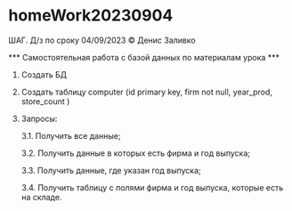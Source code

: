 # homeWork20230904
ШАГ. Д/з по сроку 04/09/2023 © Денис Заливко


 *** Самостоятельная работа с базой данных по материалам урока ***

1. Создать БД
2. Создать таблицу computer (id primary key, firm not null, year_prod, store_count )
3. Запросы:
   
    3.1. Получить все данные;
   
    3.2. Получить данные в которых есть фирма и год выпуска;
   
    3.3. Получить данные, где указан год выпуска;
   
    3.4. Получить таблицу с полями фирма и год выпуска, которые есть на складе.
   

